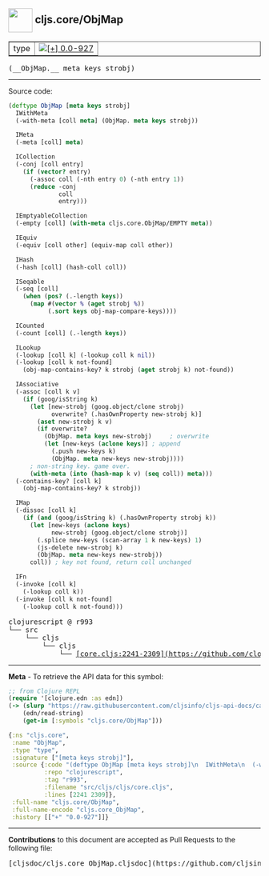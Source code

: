 ## <img width="48px" valign="middle" src="http://i.imgur.com/Hi20huC.png"> cljs.core/ObjMap

 <table border="1">
<tr>

<td>type</td>
<td><a href="https://github.com/cljsinfo/cljs-api-docs/tree/0.0-927"><img valign="middle" alt="[+] 0.0-927" src="https://img.shields.io/badge/+-0.0--927-lightgrey.svg"></a> </td>
</tr>
</table>

 <samp>
(__ObjMap.__ meta keys strobj)<br>
</samp>

---





Source code:

```clj
(deftype ObjMap [meta keys strobj]
  IWithMeta
  (-with-meta [coll meta] (ObjMap. meta keys strobj))

  IMeta
  (-meta [coll] meta)

  ICollection
  (-conj [coll entry]
    (if (vector? entry)
      (-assoc coll (-nth entry 0) (-nth entry 1))
      (reduce -conj
              coll
              entry)))

  IEmptyableCollection
  (-empty [coll] (with-meta cljs.core.ObjMap/EMPTY meta))

  IEquiv
  (-equiv [coll other] (equiv-map coll other))

  IHash
  (-hash [coll] (hash-coll coll))

  ISeqable
  (-seq [coll]
    (when (pos? (.-length keys))
      (map #(vector % (aget strobj %))
           (.sort keys obj-map-compare-keys))))

  ICounted
  (-count [coll] (.-length keys))

  ILookup
  (-lookup [coll k] (-lookup coll k nil))
  (-lookup [coll k not-found]
    (obj-map-contains-key? k strobj (aget strobj k) not-found))

  IAssociative
  (-assoc [coll k v]
    (if (goog/isString k)
      (let [new-strobj (goog.object/clone strobj)
            overwrite? (.hasOwnProperty new-strobj k)]
        (aset new-strobj k v)
        (if overwrite?
          (ObjMap. meta keys new-strobj)     ; overwrite
          (let [new-keys (aclone keys)] ; append
            (.push new-keys k)
            (ObjMap. meta new-keys new-strobj))))
      ; non-string key. game over.
      (with-meta (into (hash-map k v) (seq coll)) meta)))
  (-contains-key? [coll k]
    (obj-map-contains-key? k strobj))

  IMap
  (-dissoc [coll k]
    (if (and (goog/isString k) (.hasOwnProperty strobj k))
      (let [new-keys (aclone keys)
            new-strobj (goog.object/clone strobj)]
        (.splice new-keys (scan-array 1 k new-keys) 1)
        (js-delete new-strobj k)
        (ObjMap. meta new-keys new-strobj))
      coll)) ; key not found, return coll unchanged

  IFn
  (-invoke [coll k]
    (-lookup coll k))
  (-invoke [coll k not-found]
    (-lookup coll k not-found)))
```

 <pre>
clojurescript @ r993
└── src
    └── cljs
        └── cljs
            └── <ins>[core.cljs:2241-2309](https://github.com/clojure/clojurescript/blob/r993/src/cljs/cljs/core.cljs#L2241-L2309)</ins>
</pre>


---

__Meta__ - To retrieve the API data for this symbol:

```clj
;; from Clojure REPL
(require '[clojure.edn :as edn])
(-> (slurp "https://raw.githubusercontent.com/cljsinfo/cljs-api-docs/catalog/cljs-api.edn")
    (edn/read-string)
    (get-in [:symbols "cljs.core/ObjMap"]))
```

```clj
{:ns "cljs.core",
 :name "ObjMap",
 :type "type",
 :signature ["[meta keys strobj]"],
 :source {:code "(deftype ObjMap [meta keys strobj]\n  IWithMeta\n  (-with-meta [coll meta] (ObjMap. meta keys strobj))\n\n  IMeta\n  (-meta [coll] meta)\n\n  ICollection\n  (-conj [coll entry]\n    (if (vector? entry)\n      (-assoc coll (-nth entry 0) (-nth entry 1))\n      (reduce -conj\n              coll\n              entry)))\n\n  IEmptyableCollection\n  (-empty [coll] (with-meta cljs.core.ObjMap/EMPTY meta))\n\n  IEquiv\n  (-equiv [coll other] (equiv-map coll other))\n\n  IHash\n  (-hash [coll] (hash-coll coll))\n\n  ISeqable\n  (-seq [coll]\n    (when (pos? (.-length keys))\n      (map #(vector % (aget strobj %))\n           (.sort keys obj-map-compare-keys))))\n\n  ICounted\n  (-count [coll] (.-length keys))\n\n  ILookup\n  (-lookup [coll k] (-lookup coll k nil))\n  (-lookup [coll k not-found]\n    (obj-map-contains-key? k strobj (aget strobj k) not-found))\n\n  IAssociative\n  (-assoc [coll k v]\n    (if (goog/isString k)\n      (let [new-strobj (goog.object/clone strobj)\n            overwrite? (.hasOwnProperty new-strobj k)]\n        (aset new-strobj k v)\n        (if overwrite?\n          (ObjMap. meta keys new-strobj)     ; overwrite\n          (let [new-keys (aclone keys)] ; append\n            (.push new-keys k)\n            (ObjMap. meta new-keys new-strobj))))\n      ; non-string key. game over.\n      (with-meta (into (hash-map k v) (seq coll)) meta)))\n  (-contains-key? [coll k]\n    (obj-map-contains-key? k strobj))\n\n  IMap\n  (-dissoc [coll k]\n    (if (and (goog/isString k) (.hasOwnProperty strobj k))\n      (let [new-keys (aclone keys)\n            new-strobj (goog.object/clone strobj)]\n        (.splice new-keys (scan-array 1 k new-keys) 1)\n        (js-delete new-strobj k)\n        (ObjMap. meta new-keys new-strobj))\n      coll)) ; key not found, return coll unchanged\n\n  IFn\n  (-invoke [coll k]\n    (-lookup coll k))\n  (-invoke [coll k not-found]\n    (-lookup coll k not-found)))",
          :repo "clojurescript",
          :tag "r993",
          :filename "src/cljs/cljs/core.cljs",
          :lines [2241 2309]},
 :full-name "cljs.core/ObjMap",
 :full-name-encode "cljs.core_ObjMap",
 :history [["+" "0.0-927"]]}

```

---

__Contributions__ to this document are accepted as Pull Requests to the following file:

 <pre>
[cljsdoc/cljs.core_ObjMap.cljsdoc](https://github.com/cljsinfo/cljs-api-docs/blob/master/cljsdoc/cljs.core_ObjMap.cljsdoc)
</pre>

